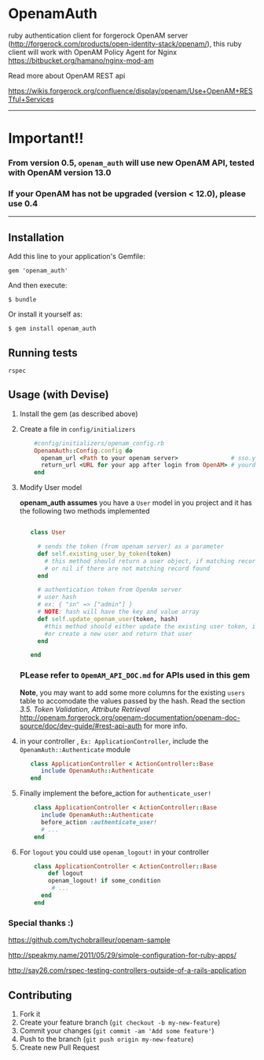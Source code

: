 # OpenamAuth

ruby authentication client for forgerock OpenAM server (http://forgerock.com/products/open-identity-stack/openam/), this ruby client will work with OpenAM Policy Agent for Nginx https://bitbucket.org/hamano/nginx-mod-am

Read more about OpenAM REST api

https://wikis.forgerock.org/confluence/display/openam/Use+OpenAM+RESTful+Services

--------
# Important!!
### From version 0.5, `openam_auth` will use new OpenAM API, tested with OpenAM version 13.0
### If your OpenAM has not be upgraded (version < 12.0), please use 0.4

-------

## Installation

Add this line to your application's Gemfile:

    gem 'openam_auth'

And then execute:

    $ bundle

Or install it yourself as:

    $ gem install openam_auth

## Running tests

    rspec

## Usage (with Devise)

1. Install the gem (as described above)

2. Create a file in `config/initializers`

	```ruby
	    #config/initializers/openam_config.rb
	    OpenamAuth::Config.config do
	      openam_url <Path to your openam server>               # sso.yourdomain.com/openam
	      return_url <URL for your app after login from OpenAM> # yourdomain.com/dashboard
	    end
	```

3. Modify User model

	**openam_auth assumes** you have a `User` model in you project and it has the following two methods implemented


	```ruby
	
	   class User
	
	     # sends the token (from openam server) as a parameter
	     def self.existing_user_by_token(token)
	       # this method should return a user object, if matching record found
	       # or nil if there are not matching record found
	     end
	
	     # authentication token from OpenAm server
	     # user hash
	     # ex: { "sn" => ["admin"] }
	     # NOTE: hash will have the key and value array
	     def self.update_openam_user(token, hash)
	       #this method should either update the existing user token, if user found
	       #or create a new user and return that user
	     end
	
	   end
	
	```

	### PLease refer to `OpemAM_API_DOC.md` for APIs used in this gem

	**Note**, you may want to add some more columns for the existing `users` table to accomodate the values passed by the hash. Read the section *3.5. Token Validation, Attribute Retrieval*  http://openam.forgerock.org/openam-documentation/openam-doc-source/doc/dev-guide/#rest-api-auth for more info.
	
4.  in your controller , `Ex: ApplicationController`, include the `OpenamAuth::Authenticate` module

	```ruby
	   class ApplicationController < ActionController::Base
	      include OpenamAuth::Authenticate
	   end
	```

5. Finally implement the before_action for `authenticate_user!`

	```ruby
	    class ApplicationController < ActionController::Base
	      include OpenamAuth::Authenticate
	      before_action :authenticate_user!
	      # ...
	    end
	```

6. For `logout` you could use `openam_logout!` in your controller

	```ruby
        class ApplicationController < ActionController::Base
        	def logout
            openam_logout! if some_condition
	         # ...
          end
	    end
	```

### Special thanks :)

https://github.com/tychobrailleur/openam-sample

http://speakmy.name/2011/05/29/simple-configuration-for-ruby-apps/

http://say26.com/rspec-testing-controllers-outside-of-a-rails-application


## Contributing

1. Fork it
2. Create your feature branch (`git checkout -b my-new-feature`)
3. Commit your changes (`git commit -am 'Add some feature'`)
4. Push to the branch (`git push origin my-new-feature`)
5. Create new Pull Request
